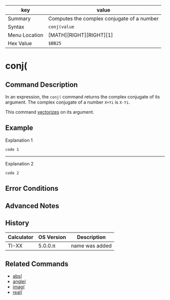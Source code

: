 | key           | value |
|---------------|-------|
| Summary       | Computes the complex conjugate of a number |
| Syntax        | `conj(value`|
| Menu Location | [MATH][RIGHT][RIGHT][1]|
| Hex Value     |`$BB25`|

# conj(
## Command Description
In an expression, the `conj(` command returns the complex conjugate of its argument. The complex conjugate of a number `X+Yi` is `X-Yi`.

This command [vectorizes](vectorizes.md) on its argument.

## Example

Explanation 1
```ti-basic
code 1
```
---
Explanation 2
```ti-basic
code 2
```
## Error Conditions

## Advanced Notes

## History
| Calculator | OS Version | Description |
|------------|------------|-------------|
| TI-XX      | 5.0.0.π    | name was added |

## Related Commands
- [abs(](abs.md)
- [angle(](angle.md)
- [imag(](imag.md)
- [real(](real.md)
